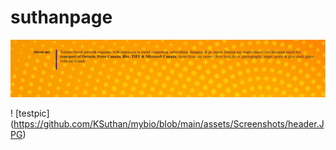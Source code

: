 # suthanpage

<img src="https://github.com/KSuthan/mybio/blob/main/assets/Screenshots/Aboutme.JPG">

! [testpic] (https://github.com/KSuthan/mybio/blob/main/assets/Screenshots/header.JPG)


<img scr ="https://github.com/KSuthan/mybio/blob/main/assets/Screenshots/header.JPG">